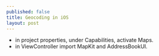 ```yaml
---
published: false
title: Geocoding in iOS
layout: post
---
```

- in project properties, under Capabilities, activate Maps.
- in ViewController import MapKit and AddressBookUI.

